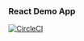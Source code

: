 ### React Demo App

[![CircleCI](https://circleci.com/gh/gazeing/NewReactDemoApp.svg?style=svg&circle-token=0b2f9c548926d163740d42648323d8184c225f86)](https://circleci.com/gh/gazeing/NewReactDemoApp)